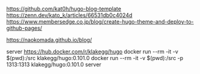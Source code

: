 https://github.com/kat0h/hugo-blog-template
https://zenn.dev/kato_k/articles/66531db0c4024d
https://www.membersedge.co.jp/blog/create-hugo-theme-and-deploy-to-github-pages/

https://naokomada.github.io/blog/


server
https://hub.docker.com/r/klakegg/hugo
docker run --rm -it -v $(pwd):/src klakegg/hugo:0.101.0
docker run --rm -it -v $(pwd):/src -p 1313:1313 klakegg/hugo:0.101.0 server